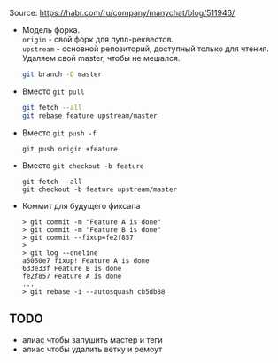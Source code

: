 Source: https://habr.com/ru/company/manychat/blog/511946/

- Модель форка.  
  `origin` - свой форк для пулл-реквестов.  
  `upstream` - основной репозиторий, доступный только для чтения.  
  Удаляем свой master, чтобы не мешался.
  ```bash
  git branch -D master  
  ```

- Вместо `git pull`
  ```bash
  git fetch --all
  git rebase feature upstream/master
  ```
  
- Вместо `git push -f`
  ```console
  git push origin +feature
  ```
  
- Вместо `git checkout -b feature`
  ```console
  git fetch --all
  git checkout -b feature upstream/master
  ```
  
- Коммит для будущего фиксапа
  ```console
  > git commit -m "Feature A is done"
  > git commit -m "Feature B is done"
  > git commit --fixup=fe2f857
  >
  > git log --oneline
  a5050e7 fixup! Feature A is done
  633e33f Feature B is done
  fe2f857 Feature A is done
  ...
  > git rebase -i --autosquash cb5db88
  ```

TODO
----
- алиас чтобы запушить мастер и теги
- алиас чтобы удалить ветку и ремоут
